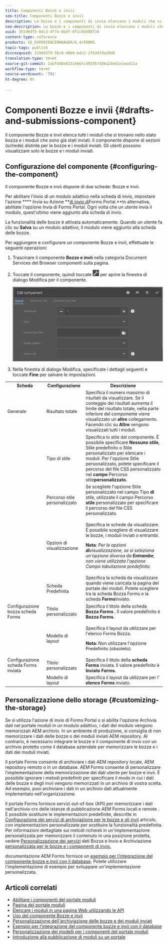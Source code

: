 ```yaml
---
title: Componenti Bozze e invii
seo-title: Componenti Bozze e invii
description: Le bozze e i componenti di invio elencano i moduli che si trovano nello stato bozza e che sono già stati inviati. Potete personalizzare l’aspetto e lo stile del componente.
seo-description: Le bozze e i componenti di invio elencano i moduli che si trovano nello stato bozza e che sono già stati inviati. Potete personalizzare l’aspetto e lo stile del componente.
uuid: 351d6df5-0dc3-4f7a-8bdf-0f1c8dd80f34
content-type: reference
products: SG_EXPERIENCEMANAGER/6.4/FORMS
topic-tags: publish
discoiquuid: 219dd379-5bc9-40b0-bdc2-2fb347da29d8
translation-type: tm+mt
source-git-commit: 2abf448e0231eb6fcd9295f498a24e81e1ead11a
workflow-type: tm+mt
source-wordcount: '791'
ht-degree: 0%

---
```



# Componenti Bozze e invii {#drafts-and-submissions-component}

Il componente Bozze e invii elenca tutti i moduli che si trovano nello stato bozza e i moduli che sono già stati inviati. Il componente dispone di sezioni (schede) distinte per le bozze e i moduli inviati. Gli utenti possono visualizzare solo le bozze e i moduli inviati.

## Configurazione del componente {#configuring-the-component}

Il componente Bozze e invii dispone di due schede: Bozze e invii.

Per abilitare l&#39;invio di un modulo adattivo nella scheda di invio, impostare l&#39;azione **** Invia su Azione **[di invio di](/help/forms/using/configuring-submit-actions.md)Forms Portal.**In alternativa, abilitate l&#39;opzione Invia di Forms Portal. Ogni volta che un utente invia il modulo, quest&#39;ultimo viene aggiunto alla scheda di invio.

La funzionalità delle bozze è attivata automaticamente. Quando un utente fa clic su **Salva** su un modulo adattivo, il modulo viene aggiunto alla scheda delle bozze.

Per aggiungere e configurare un componente Bozze e invii, effettuate le seguenti operazioni:

1. Trascinare il componente **Bozze e invii** nella categoria Document Services del Browser componenti sulla pagina.
1. Toccate il componente, quindi toccate ![settings_icon](assets/settings_icon.png) per aprire la finestra di dialogo Modifica per il componente.

   ![Bozze e invio, componente](assets/drafts-submissions-edit.png)

1. Nella finestra di dialogo Modifica, specificate i dettagli seguenti e toccate **Fine** per salvare le impostazioni.

<table>
 <tbody>
  <tr>
   <th>Scheda</th>
   <th>Configurazione</th>
   <th>Descrizione</th>
  </tr>
  <tr>
   <td>Generale</td>
   <td>Risultato totale</td>
   <td>Specifica il numero massimo di risultati da visualizzare. Se il conteggio dei risultati aumenta il limite del risultato totale, nella parte inferiore del componente viene visualizzato un <strong>altro </strong>collegamento. Facendo clic su <strong>Altro </strong>vengono visualizzati tutti i moduli. </td>
  </tr>
  <tr>
   <td> </td>
   <td>Tipo di stile</td>
   <td>Specifica lo stile del componente. È possibile specificare <strong>Nessuno stile</strong>, Stile <strong></strong>predefinito o Stile <strong></strong> personalizzato per elencare i moduli. Per l'opzione Stile personalizzato, potete specificare il percorso del file CSS personalizzato nel <strong>campo </strong>Percorso stile<strong>personalizzato.</strong></td>
  </tr>
  <tr>
   <td> </td>
   <td>Percorso stile personalizzato</td>
   <td>Se scegliete l'opzione Stile <strong></strong> personalizzato nel campo Tipo <strong>di</strong> stile, utilizzate il campo Percorso <strong>stile</strong> personalizzato per specificare il percorso del file CSS personalizzato. </td>
  </tr>
  <tr>
   <td> </td>
   <td>Opzioni di visualizzazione</td>
   <td><p>Specifica le schede da visualizzare. È possibile scegliere di visualizzare le bozze, i moduli inviati o entrambi. </p> <p><strong>Nota</strong>:<em> Per le opzioni <strong>di</strong>visualizzazione, se si seleziona un'opzione diversa da <strong>Entrambe</strong>, non viene utilizzata l'opzione Campo tabulazione <strong></strong> predefinito.</em></p> </td>
  </tr>
  <tr>
   <td> </td>
   <td>Scheda Predefinita</td>
   <td>Specifica la scheda da visualizzare quando viene caricata la pagina del portale dei moduli. Potete scegliere tra la scheda <strong></strong> Bozza Forms e la scheda <strong>Forms</strong>Inviato.</td>
  </tr>
  <tr>
   <td>Configurazione bozza scheda Forms</td>
   <td>Titolo personalizzato</td>
   <td>Specifica il titolo della scheda <strong>Bozza Forms</strong> . Il valore predefinito è <strong>Bozza Forms.</strong></td>
  </tr>
  <tr>
   <td> </td>
   <td>Modello di layout</td>
   <td><p>Specifica il layout da utilizzare per l'elenco Forms Bozza.</p> <p><strong>Nota:</strong> Non utilizzare l'opzione Predefinito (obsoleto).<br /> </p> </td>
  </tr>
  <tr>
   <td>Configurazione scheda Forms inviata</td>
   <td>Titolo personalizzato </td>
   <td>Specifica il titolo della <strong>scheda Forms </strong>inviata. Il valore predefinito è <strong>Inviato Forms.</strong></td>
  </tr>
  <tr>
   <td> </td>
   <td>Modello di layout</td>
   <td>Specifica il layout da utilizzare per l'<strong> elenco Forms </strong>inviato. </td>
  </tr>
 </tbody>
</table>

## Personalizzazione dello storage {#customizing-the-storage}

Se si utilizza l&#39;azione di invio di Forms Portal o si abilita l&#39;opzione Archivia dati nel portale moduli in un modulo adattivo, i dati del modulo vengono memorizzati AEM archivio. In un ambiente di produzione, si consiglia di non memorizzare i dati delle bozze o dei moduli inviati AEM repository. Al contrario, è necessario integrare le bozze e il componente di invio con un archivio protetto come il database aziendale per memorizzare le bozze e i dati dei moduli inviati.

Il portale Forms consente di archiviare i dati AEM repository locale, AEM repository remoto o in un database.  AEM Forms consente di personalizzare l’implementazione della memorizzazione dei dati utente per bozze e invii. È possibile ignorare i metodi predefiniti per specificare il modo in cui i dati delle bozze e degli invii vengono memorizzati in un archivio di vostra scelta. Ad esempio, puoi archiviare i dati in un archivio dati attualmente implementato nell&#39;organizzazione.

Il portale Forms fornisce servizi out-of-box (API) per memorizzare i dati nell&#39;archivio crx delle istanze di pubblicazione AEM Forms locali e remote . È possibile sostituire le implementazioni predefinite, descritte in [Configurazione dei servizi di archiviazione per le bozze e gli invii](/help/forms/using/configuring-draft-submission-storage.md) articolo, con implementazioni personalizzate per sostituire la funzionalità predefinita. Per informazioni dettagliate sui metodi richiesti in un&#39;implementazione personalizzata per memorizzare il contenuto in una posizione protetta, vedere [Personalizzazione dei servizi](/help/forms/using/custom-draft-submission-data-services.md) dati Bozza e Invio e Archiviazione [personalizzata per le bozze e i componenti di invio.](/help/forms/using/adding-custom-storage-provider-forms.md)

 documentazione AEM Forms fornisce un [esempio per l’integrazione del componente bozze e invii con il database](https://helpx.adobe.com/in/experience-manager/6-4/forms/using/integrate-draft-submission-database.html). Potete utilizzare l&#39;implementazione di esempio per sviluppare un&#39;implementazione personalizzata.

## Articoli correlati

* [Abilitare i componenti del portale moduli](/help/forms/using/enabling-forms-portal-components.md)
* [Pagina del portale moduli](/help/forms/using/creating-form-portal-page.md)
* [Elencare i moduli in una pagina Web utilizzando le API](/help/forms/using/listing-forms-webpage-using-apis.md)
* [Uso del componente Bozze e invii](/help/forms/using/draft-submission-component.md)
* [Personalizzazione dell&#39;archiviazione delle bozze e dei moduli inviati](/help/forms/using/draft-submission-component.md)
* [Esempio per l’integrazione del componente bozze e invii con il database](/help/forms/using/integrate-draft-submission-database.md)
* [Personalizzazione dei modelli per i componenti del portale moduli](/help/forms/using/customizing-templates-forms-portal-components.md)
* [Introduzione alla pubblicazione di moduli su un portale](/help/forms/using/introduction-publishing-forms.md)
